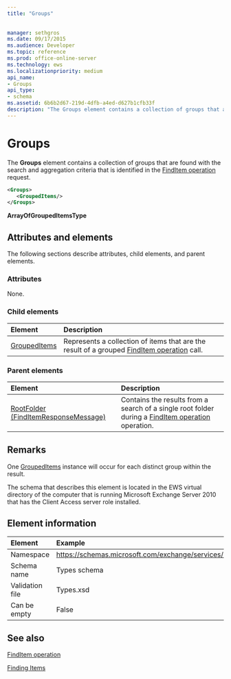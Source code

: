 ```yaml
---
title: "Groups"
 
 
manager: sethgros
ms.date: 09/17/2015
ms.audience: Developer
ms.topic: reference
ms.prod: office-online-server
ms.technology: ews
ms.localizationpriority: medium
api_name:
- Groups
api_type:
- schema
ms.assetid: 6b6b2d67-219d-4dfb-a4ed-d627b1cfb33f
description: "The Groups element contains a collection of groups that are found with the search and aggregation criteria that is identified in the FindItem operation request."
---
```


# Groups

The **Groups** element contains a collection of groups that are found with the search and aggregation criteria that is identified in the [FindItem operation](finditem-operation.md) request. 
  
```xml
<Groups>
   <GroupedItems/>
</Groups>
```

 **ArrayOfGroupedItemsType**
## Attributes and elements

The following sections describe attributes, child elements, and parent elements.
  
### Attributes

None.
  
### Child elements

|**Element**|**Description**|
|:-----|:-----|
|[GroupedItems](groupeditems.md) <br/> |Represents a collection of items that are the result of a grouped [FindItem operation](finditem-operation.md) call.  <br/> |
   
### Parent elements

|**Element**|**Description**|
|:-----|:-----|
|[RootFolder (FindItemResponseMessage)](rootfolder-finditemresponsemessage.md) <br/> |Contains the results from a search of a single root folder during a [FindItem operation](finditem-operation.md) operation.  <br/> |
   
## Remarks

One [GroupedItems](groupeditems.md) instance will occur for each distinct group within the result. 
  
The schema that describes this element is located in the EWS virtual directory of the computer that is running Microsoft Exchange Server 2010 that has the Client Access server role installed.
  
## Element information

|Element|Example|
|:-----|:-----|
|Namespace  <br/> |https://schemas.microsoft.com/exchange/services/2006/types  <br/> |
|Schema name  <br/> |Types schema  <br/> |
|Validation file  <br/> |Types.xsd  <br/> |
|Can be empty  <br/> |False  <br/> |
   
## See also



[FindItem operation](finditem-operation.md)


[Finding Items](https://msdn.microsoft.com/library/63af1f9c-464b-4fca-9ae3-3d60f24ca93c%28Office.15%29.aspx)

